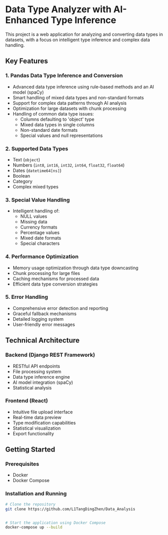 # Data Type Analyzer with AI-Enhanced Type Inference

This project is a web application for analyzing and converting data types in datasets, with a focus on intelligent type inference and complex data handling.

## Key Features

### 1. Pandas Data Type Inference and Conversion
- Advanced data type inference using rule-based methods and an AI model (spaCy)
- Smart handling of mixed data types and non-standard formats
- Support for complex data patterns through AI analysis
- Optimization for large datasets with chunk processing
- Handling of common data type issues:
  - Columns defaulting to 'object' type
  - Mixed data types in single columns
  - Non-standard date formats
  - Special values and null representations

### 2. Supported Data Types
- Text (`object`)
- Numbers (`int8`, `int16`, `int32`, `int64`, `float32`, `float64`)
- Dates (`datetime64[ns]`)
- Boolean
- Category
- Complex mixed types

### 3. Special Value Handling
- Intelligent handling of:
  - NULL values
  - Missing data
  - Currency formats
  - Percentage values
  - Mixed date formats
  - Special characters

### 4. Performance Optimization
- Memory usage optimization through data type downcasting
- Chunk processing for large files
- Caching mechanisms for processed data
- Efficient data type conversion strategies

### 5. Error Handling
- Comprehensive error detection and reporting
- Graceful fallback mechanisms
- Detailed logging system
- User-friendly error messages

## Technical Architecture

### Backend (Django REST Framework)
- RESTful API endpoints
- File processing system
- Data type inference engine
- AI model integration (spaCy)
- Statistical analysis

### Frontend (React)
- Intuitive file upload interface
- Real-time data preview
- Type modification capabilities
- Statistical visualization
- Export functionality

## Getting Started

### Prerequisites
- Docker
- Docker Compose

### Installation and Running

```bash
# Clone the repository
git clone https://github.com/L1TangDingZhen/Data_Analysis


# Start the application using Docker Compose
docker-compose up --build
